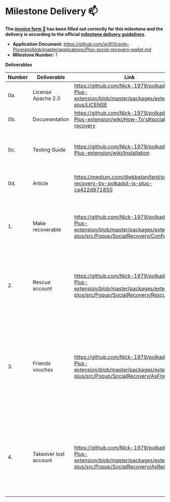 # Milestone Delivery :mailbox:

**The [invoice form :pencil:](https://docs.google.com/forms/d/e/1FAIpQLSfmNYaoCgrxyhzgoKQ0ynQvnNRoTmgApz9NrMp-hd8mhIiO0A/viewform) has been filled out correctly for this milestone and the delivery is according to the official [milestone delivery guidelines](https://github.com/w3f/Grants-Program/blob/master/docs/milestone-deliverables-guidelines.md).**

- **Application Document:** https://github.com/w3f/Grants-Program/blob/master/applications/Plus-social-recovery-wallet.md
- **Milestone Number:** 1

**Deliverables**

| Number | Deliverable           | Link                                                                                                                               | Notes                                                                                                                                                        |
| ------ | --------------------- | ---------------------------------------------------------------------------------------------------------------------------------- | ------------------------------------------------------------------------------------------------------------------------------------------------------------ |
| 0a.    | License Apache 2.0    | https://github.com/Nick-1979/polkadot-Js-Plus-extension/blob/master/packages/extension-plus/LICENSE                                |
| 0b.    | Documentation         | https://github.com/Nick-1979/polkadot-Js-Plus-extension/wiki/How-To's#social-recovery                                              | Inline docs and wiki are available                                                                                                                           |
| 0c.    | Testing Guide         | https://github.com/Nick-1979/polkadot-Js-Plus-extension/wiki/Installation                                                          | Unit tests and testing on westend blockchain are available                                                                                                   |
| 0d.    | Article               | https://medium.com/@ekbatanifard/social-recovery-by-polkadot-js-plus-ca422d871850                                                  | Social Recovery by Polkadot js Plus                                                                                                                          |
| 1.     | Make recoverable      | https://github.com/Nick-1979/polkadot-Js-Plus-extension/blob/master/packages/extension-plus/src/Popup/SocialRecovery/Configure.tsx | To make an account recoverable, remove recovery, and even close a recovery process                                                                           |
| 2.     | Rescue account        | https://github.com/Nick-1979/polkadot-Js-Plus-extension/blob/master/packages/extension-plus/src/Popup/SocialRecovery/Rescue.tsx    | To rescue a lost acount, as a rescuer, or as a friend, one can start to help rescuing the lost account                                                       |
| 3.     | Friends vouches       | https://github.com/Nick-1979/polkadot-Js-Plus-extension/blob/master/packages/extension-plus/src/Popup/SocialRecovery/AsFriend.tsx  | As a friend of a lost account holder, can vouch for the lost account to be recovered by a rescuer, if the rescuer has already initiated the recovery process |
| 4.     | Takeover lost account | https://github.com/Nick-1979/polkadot-Js-Plus-extension/blob/master/packages/extension-plus/src/Popup/SocialRecovery/AsRescuer.tsx | As a rescuer of a lost account, can withdraw all the balances of the lost account like a proxy account                                                       |
